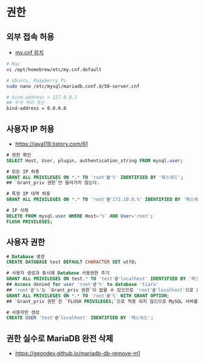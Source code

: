 # 권한
## 외부 접속 허용
* [my.cnf 위치](https://docs.3rdeyesys.com/database/ncloud_database_mysql_mariadb_config_my_cnf.html#mysql)
```sh
# Mac
vi /opt/homebrew/etc/my.cnf.default

# Ubuntu, Raspberry Pi
sudo nano /etc/mysql/mariadb.conf.d/50-server.cnf
```
```sh
# bind-address = 127.0.0.1
## 주석 처리 또는
bind-address = 0.0.0.0
```

## 사용자 IP 허용
* https://java119.tistory.com/61
```sql
# 권한 확인
SELECT Host, User, plugin, authentication_string FROM mysql.user;

# 모든 IP 허용
GRANT ALL PRIVILEGES ON *.* TO 'root'@'%' IDENTIFIED BY '패스워드';
## `Grant_priv 권한`만 들어가지 않는다.

# 특정 IP 대역 허용
GRANT ALL PRIVILEGES ON *.* TO 'root'@'172.10.0.%' IDENTIFIED BY '패스워드';

# IP 삭제
DELETE FROM mysql.user WHERE Host='%' AND User='root';
FLUSH PRIVILEGES;
```

## 사용자 권한
```sql
# Database 생성
CREATE DATABASE test DEFAULT CHARACTER SET utf8;

# 사용자 생성과 동시에 Database 사용권한 주기
GRANT ALL PRIVILEGES ON test.* TO 'test'@'localhost' IDENTIFIED BY '패스워드';
## Access denied for user 'root'@'%' to database 'tiara'
## 'root'@'%'는 `Grant_priv 권한`이 없을 수 있으므로 'root'@'localhost'으로 로그인 하거나 권한을 줘야 한다.
GRANT ALL PRIVILEGES ON *.* TO 'root'@'%' WITH GRANT OPTION;
## `Grant_priv 권한`은 `FLUSH PRIVILEGES;`으로 적용 되지 않으므로 MySQL 서버를 재시작 한다.

# 사용자만 생성
CREATE USER 'test'@'localhost' IDENTIFIED BY '패스워드';
```

## 권한 실수로 MariaDB 완전 삭제
* https://geondev.github.io/mariadb-db-remove-m1

